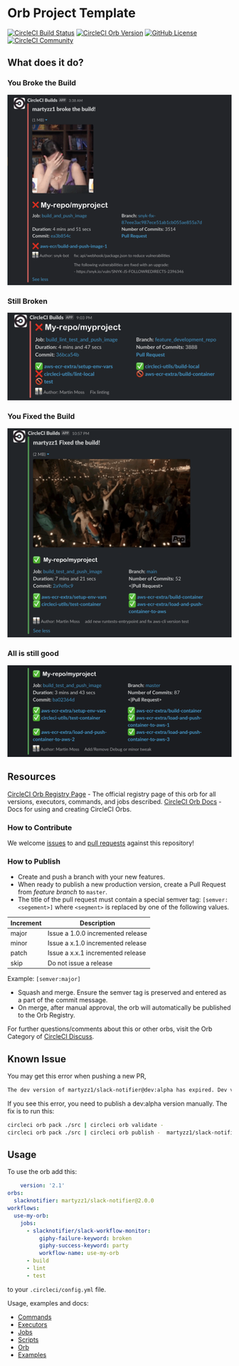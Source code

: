 # Orb Project Template

[![CircleCI Build Status](https://circleci.com/gh/martyzz1/slack-notifier.svg?style=shield&circle-token=f662169bb2d7778d8cc6425e91d46a452cca8de1 "CircleCI Build Status")](https://circleci.com/gh/martyzz1/slack-notifier)
[![CircleCI Orb Version](https://badges.circleci.com/orbs/martyzz1/slack-notifier.svg?&circle-token=f662169bb2d7778d8cc6425e91d46a452cca8de1)](https://circleci.com/orbs/registry/orb/martyzz1/slack-notifier)
[![GitHub License](https://img.shields.io/badge/license-MIT-lightgrey.svg)](https://raw.githubusercontent.com/martyzz1/slack-notifier/master/LICENSE)
[![CircleCI Community](https://img.shields.io/badge/community-CircleCI%20Discuss-343434.svg)](https://discuss.circleci.com/c/ecosystem/orbs)

## What does it do?

### You Broke the Build

![](assets/build-broken.png)

### Still Broken

![](assets/still-broke.png)

### You Fixed the Build

![](assets/build-fixed.png)

### All is still good

![](assets/still-good.png)

## Resources

[CircleCI Orb Registry Page](https://circleci.com/orbs/registry/orb/martyzz1/slack-notifier) - The official registry page of this orb for all versions, executors, commands, and jobs described.
[CircleCI Orb Docs](https://circleci.com/docs/2.0/orb-intro/#section=configuration) - Docs for using and creating CircleCI Orbs.

### How to Contribute

We welcome [issues](https://github.com/martyzz1/slack-notifier/issues) to and [pull requests](https://github.com/martyzz1/slack-notifier/pulls) against this repository!

### How to Publish

* Create and push a branch with your new features.
* When ready to publish a new production version, create a Pull Request from _feature branch_ to `master`.
* The title of the pull request must contain a special semver tag: `[semver:<segement>]` where `<segment>` is replaced by one of the following values.

| Increment | Description|
| ----------| -----------|
| major     | Issue a 1.0.0 incremented release|
| minor     | Issue a x.1.0 incremented release|
| patch     | Issue a x.x.1 incremented release|
| skip      | Do not issue a release|

Example: `[semver:major]`

* Squash and merge. Ensure the semver tag is preserved and entered as a part of the commit message.
* On merge, after manual approval, the orb will automatically be published to the Orb Registry.

For further questions/comments about this or other orbs, visit the Orb Category of [CircleCI Discuss](https://discuss.circleci.com/c/orbs).

## Known Issue

You may get this error when pushing a new PR,

```bash
The dev version of martyzz1/slack-notifier@dev:alpha has expired. Dev versions of orbs are only valid for 90 days after publishing.
```

If you see this error, you need to publish a dev:alpha version manually. The fix is to run this:

```bash
circleci orb pack ./src | circleci orb validate -
circleci orb pack ./src | circleci orb publish -  martyzz1/slack-notifier@dev:alpha

```

## Usage

To use the orb add this:

```yaml
    version: '2.1'
orbs:
  slacknotifier: martyzz1/slack-notifier@2.0.0
workflows:
  use-my-orb:
    jobs:
      - slacknotifier/slack-workflow-monitor:
          giphy-failure-keyword: broken
          giphy-success-keyword: party
          workflow-name: use-my-orb
      - build
      - lint
      - test

```

to your `.circleci/config.yml` file.

Usage, examples and docs:

* [Commands](src/commands/README.md)
* [Executors](src/executors/README.md)
* [Jobs](src/jobs/README.md)
* [Scripts](src/scripts/README.md)
* [Orb](src/README.md)
* [Examples](src/examples/README.md)
